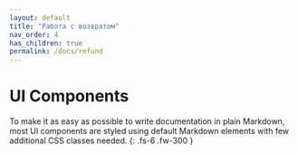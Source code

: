 ```yaml
---
layout: default
title: "Работа с возвратом"
nav_order: 4
has_children: true
permalink: /docs/refund
---
```


# UI Components

To make it as easy as possible to write documentation in plain Markdown, most UI components are styled using default Markdown elements with few additional CSS classes needed.
{: .fs-6 .fw-300 }
